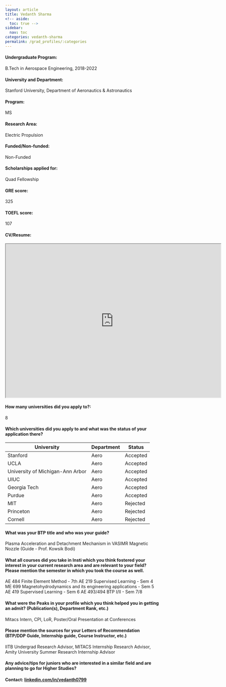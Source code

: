 ```yaml
---
layout: article
title: Vedanth Sharma
<!-- aside:
  toc: true -->
sidebar:
  nav: toc
categories: vedanth-sharma
permalink: /grad_profiles/:categories
---
```


<!-- # Hi, this is the page for Manav Vora.  -->
<!-- Write Program if different from Btech Aero-->
#### Undergraduate Program:
B.Tech in Aerospace Engineering, 2018-2022

#### University and Department:
Stanford University, Department of Aeronautics & Astronautics

#### Program:
MS
#### Research Area: 
Electric Propulsion

#### Funded/Non-funded:
Non-Funded

#### Scholarships applied for:
Quad Fellowship

#### GRE score: 
325

#### TOEFL score: 
107

#### CV/Resume:

<iframe src="https://drive.google.com/file/d/1nGT-MBZz5aABkXJ-skgqvfpvA5kGQ8H7/view" width="700" height="500" allow="autoplay"></iframe>

#### How many universities did you apply to?: 
8

#### Which universities did you apply to and what was the status of your application there?

| University | Department | Status | 
| -----------|------------|--------|
| Stanford | Aero | Accepted   |
|UCLA| Aero|Accepted|
|University of Michigan-Ann Arbor|Aero|Accepted|
|UIUC|Aero|Accepted|
| Georgia Tech|Aero|Accepted|
|Purdue|Aero|Accepted|
|MIT|Aero|Rejected|
|Princeton|Aero|Rejected|
|Cornell |Aero|Rejected|



#### What was your BTP title and who was your guide?
Plasma Acceleration and Detachment Mechanism in VASIMR Magnetic Nozzle (Guide - Prof. Kowsik Bodi)

#### What all courses did you take in Insti which you think fostered your interest in your current research area and are relevant to your field? Please mention the semester in which you took the course as well.
AE 484 Finite Element Method - 7th
AE 219	Supervised Learning - Sem 4
ME 699	Magnetohydrodynamics and its engineering applications - Sem 5
AE 419	Supervised Learning - Sem 6
AE 493/494 BTP I/II - Sem 7/8

#### What were the Peaks in your profile which you think helped you in getting an admit? (Publication(s), Department Rank, etc.)
Mitacs Intern, CPI, LoR, Poster/Oral Presentation at Conferences 


#### Please mention the sources for your Letters of Recommendation (BTP/DDP Guide, Internship guide, Course Instructor, etc.)
IITB Undergrad Research Advisor, MITACS Internship Research Advisor, Amity University Summer Research Internship Advisor

#### Any advice/tips for juniors who are interested in a similar field and are planning to go for Higher Studies?


#### Contact: [linkedin.com/in/vedanth0799](linkedin:https://www.linkedin.com/in/vedanth0799/)
